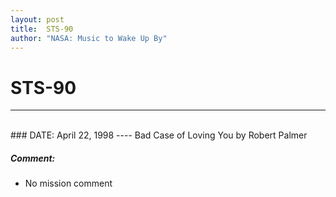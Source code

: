 ```yaml
---
layout: post
title:  STS-90
author: "NASA: Music to Wake Up By"
---
```


# STS-90
----
<br/>
### DATE: April 22, 1998
----
Bad Case of Loving You by Robert Palmer

##### Comment:
* No mission comment
